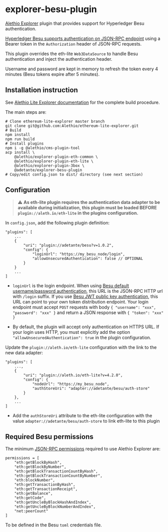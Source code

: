 # explorer-besu-plugin

[Alethio Explorer](https://github.com/Alethio/ethereum-lite-explorer) plugin that provides support for Hyperledger Besu authentication.

[Hyperledger Besu supports authentication on JSON-RPC endpoint](https://besu.hyperledger.org/en/stable/HowTo/Interact/APIs/Authentication/) using a Bearer token in the `Authorization` header of JSON-RPC requests.

This plugin overrides the eth-lite `Web3DataSource` to handle Besu authentication and inject the authentication header.

Username and password are kept in memory to refresh the token every 4 minutes (Besu tokens expire after 5 minutes).

## Installation instruction

See [Alethio Lite Explorer documentation](https://github.com/Alethio/ethereum-lite-explorer/blob/master/README.md) for the complete build procedure.

The main steps are:
```
# Clone ethereum-lite-explorer master branch
git clone git@github.com:Alethio/ethereum-lite-explorer.git
# Build
npm install
npm run build
# Install plugins
npm i -g @alethio/cms-plugin-tool
acp install \
    @alethio/explorer-plugin-eth-common \
    @alethio/explorer-plugin-eth-lite \
    @alethio/explorer-plugin-3box \
    @adetante/explorer-besu-plugin
# Copy/edit config.json to dist/ directory (see next section)
```

## Configuration

> :warning: **As eth-lite plugin requires the authentication data adapter to be available during initialization, this plugin must be loaded BEFORE `plugin://aleth.io/eth-lite` in the plugins configuration.**

In `config.json`, add the following plugin definition:
```
"plugins": [
    ...
    {
        "uri": "plugin://adetante/besu?v=1.0.2",
        "config": {
            "loginUrl": "https://my_besu_node/login",
            "allowUnsecuredAuthentication": false // OPTIONAL
        }
    }
    ...
]
```


* `loginUrl` is the login endpoint.
 When using [Besu default username/password authentication](https://besu.hyperledger.org/en/stable/HowTo/Interact/APIs/Authentication/#username-and-password-authentication), this URL is the JSON-RPC HTTP url with `/login` suffix.
 If you use [Besu JWT public key authentication](https://besu.hyperledger.org/en/stable/HowTo/Interact/APIs/Authentication/#jwt-public-key-authentication), this URL can point to your own token distribution endpoint. Your login endpoint must accept `POST` requests with body `{ "username": "xxx", "password": "xxx" }` and return a JSON response with `{ "token": "xxx" }`

* By default, the plugin will accept only authentication on HTTPS URL. If your login uses HTTP, you must explicitly add the option `"allowUnsecuredAuthentication": true` in the plugin configuration.

Update the `plugin://aleth.io/eth-lite` configuration with the link to the new data adapter:
```
"plugins": [
    ...,
    {
        "uri": "plugin://aleth.io/eth-lite?v=4.2.0",
        "config": {
            "nodeUrl": "https://my_besu_node",
            "authStoreUri": "adapter://adetante/besu/auth-store"
        }
    },
    ...
]
```

* Add the `authStoreUri` attribute to the eth-lite configuration with the value `adapter://adetante/besu/auth-store` to link eth-lite to this plugin

## Required Besu permissions

The minimum [JSON-RPC permissions](https://besu.hyperledger.org/en/stable/HowTo/Interact/APIs/Authentication/#json-rpc-permissions) required to use Alethio Explorer are:

```
permissions = [
    "eth:getBlockByHash",
    "eth:getBlockByNumber",
    "eth:getBlockTransactionCountByHash",
    "eth:getBlockTransactionCountByNumber",
    "eth:blockNumber",
    "eth:getTransactionByHash",
    "eth:getTransactionReceipt",
    "eth:getBalance",
    "eth:getCode",
    "eth:getUncleByBlockHashAndIndex",
    "eth:getUncleByBlockNumberAndIndex",
    "net:peerCount"
]
```

To be defined in the Besu `toml` credentials file.
